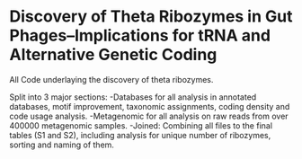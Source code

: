 # Discovery of Theta Ribozymes in Gut Phages–Implications for tRNA and Alternative Genetic Coding


All Code underlaying the discovery of theta ribozymes.

Split into 3 major sections: 
-Databases for all analysis in annotated databases, motif improvement, taxonomic assignments, coding density and code usage analysis.
-Metagenomic for all analysis on raw reads from over 400000 metagenomic samples.
-Joined: Combining all files to the final tables (S1 and S2), including analysis for unique number of ribozymes, sorting and naming of them.
